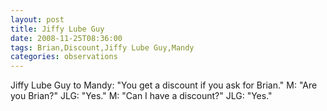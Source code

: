 ```yaml
---
layout: post
title: Jiffy Lube Guy
date: 2008-11-25T08:36:00
tags: Brian,Discount,Jiffy Lube Guy,Mandy
categories: observations
---
```


Jiffy Lube Guy to Mandy: "You get a discount if you ask for Brian." M: "Are
you Brian?" JLG: "Yes." M: "Can I have a discount?" JLG: "Yes."





